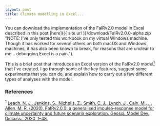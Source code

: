 ```yaml
---
layout: post
title: Climate modelling in Excel...
---
```

You can download the implementation of the FaIRv2.0 model in Excel described in this post [here]({{ site.url }}/download/FaIRv2.0.0-alpha.zip "NOTE: I've only tested this workbook on my virtual Windows machine. Though it has worked for several others on both macOS and Windows machines, it has also been known to break, for reasons that are unclear to me... debugging Excel is a pain.").

This is a brief post that introduces an Excel version of the FaIRv2.0 model[<sup>1</sup>](#1) that I've created. I go through some of the key features, suggest some experiments that you can do, and explain how to carry out a few different types of analyses with the model.<!--more-->



### References
<a id="1"><sup>1</sup></a>
[Leach, N. J., Jenkins, S., Nicholls, Z., Smith, C. J., Lynch, J., Cain, M., … Allen, M. R. (2020). FaIRv2.0.0: a generalised impulse-response model for climate uncertainty and future scenario exploration. Geosci. Model Dev. Discuss., 2020, 1–48.](https://doi.org/10.5194/gmd-2020-390)